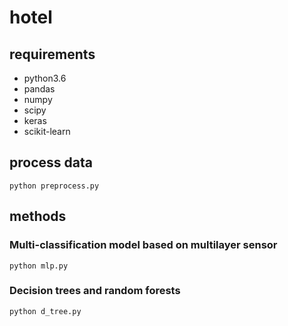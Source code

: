 # hotel

## requirements

* python3.6
* pandas
* numpy
* scipy
* keras
* scikit-learn

## process data
```
python preprocess.py
```

## methods

### Multi-classification model based on multilayer sensor
```
python mlp.py
```

### Decision trees and random forests
```
python d_tree.py
```